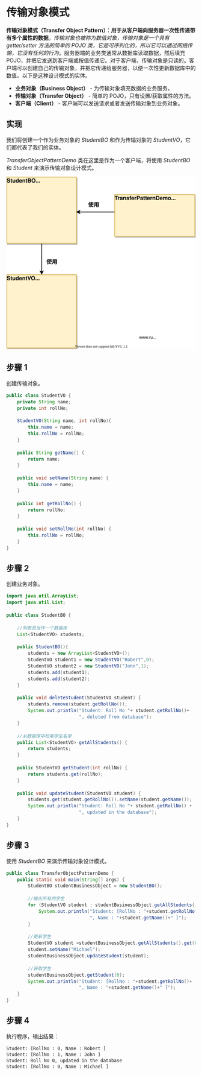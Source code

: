 # 传输对象模式

**传输对象模式（Transfer Object Pattern）**：**用于从客户端向服务器一次性传递带有多个属性的数据**。*传输对象也被称为数值对象，传输对象是一个具有 getter/setter 方法的简单的 POJO 类，它是可序列化的，所以它可以通过网络传输，它没有任何的行为*。服务器端的业务类通常从数据库读取数据，然后填充 POJO，并把它发送到客户端或按值传递它。对于客户端，传输对象是只读的。客户端可以创建自己的传输对象，并把它传递给服务器，以便一次性更新数据库中的数值。以下是这种设计模式的实体。

- **业务对象（Business Object）** - 为传输对象填充数据的业务服务。
- **传输对象（Transfer Object）** - 简单的 POJO，只有设置/获取属性的方法。
- **客户端（Client）** - 客户端可以发送请求或者发送传输对象到业务对象。

## 实现

我们将创建一个作为业务对象的 *StudentBO* 和作为传输对象的 *StudentVO*，它们都代表了我们的实体。

*TransferObjectPatternDemo* 类在这里是作为一个客户端，将使用 *StudentBO* 和 *Student* 来演示传输对象设计模式。

![传输对象模式的 UML 图](_images/transfer_object.svg)

## 步骤 1

创建传输对象。

```java
public class StudentVO {   
    private String name;   
    private int rollNo;    
    
    StudentVO(String name, int rollNo){      
        this.name = name;      
        this.rollNo = rollNo;   
    }    
    
    public String getName() {      
        return name;   
    }    
    
    public void setName(String name) {      
        this.name = name;   
    }    
    
    public int getRollNo() {      
        return rollNo;   
    }    
    
    public void setRollNo(int rollNo) {      
        this.rollNo = rollNo;   
    } 
}
```

## 步骤 2

创建业务对象。

```java
import java.util.ArrayList; 
import java.util.List;  

public class StudentBO {      
    
    //列表是当作一个数据库   
    List<StudentVO> students; 
    
    public StudentBO(){      
        students = new ArrayList<StudentVO>();      
        StudentVO student1 = new StudentVO("Robert",0);      
        StudentVO student2 = new StudentVO("John",1);      
        students.add(student1);      
        students.add(student2);       
    }   
    
    public void deleteStudent(StudentVO student) { 
        students.remove(student.getRollNo());  
        System.out.println("Student: Roll No "+ student.getRollNo()+
                           ", deleted from database");   
    }    
    
    //从数据库中检索学生名单   
    public List<StudentVO> getAllStudents() {      
        return students;   
    }    
    
    public StudentVO getStudent(int rollNo) {      
        return students.get(rollNo);   
    }    
    
    public void updateStudent(StudentVO student) { 
        students.get(student.getRollNo()).setName(student.getName());  
        System.out.println("Student: Roll No "+ student.getRollNo() +
                           ", updated in the database");   
    } 
}
```

## 步骤 3

使用 *StudentBO* 来演示传输对象设计模式。

```java
public class TransferObjectPatternDemo {   
    public static void main(String[] args) {      
        StudentBO studentBusinessObject = new StudentBO();       
        
        //输出所有的学生      
        for (StudentVO student : studentBusinessObject.getAllStudents()) {
            System.out.println("Student: [RollNo : "+student.getRollNo()+
                               ", Name : "+student.getName()+" ]");     
        }       
        
        //更新学生      
        StudentVO student =studentBusinessObject.getAllStudents().get(0);  
        student.setName("Michael");      
        studentBusinessObject.updateStudent(student);       
        
        //获取学生      
        studentBusinessObject.getStudent(0);     
        System.out.println("Student: [RollNo : "+student.getRollNo()+
                           ", Name : "+student.getName()+" ]");   
    } 
}
```

## 步骤 4

执行程序，输出结果：

```
Student: [RollNo : 0, Name : Robert ]
Student: [RollNo : 1, Name : John ]
Student: Roll No 0, updated in the database
Student: [RollNo : 0, Name : Michael ]
```